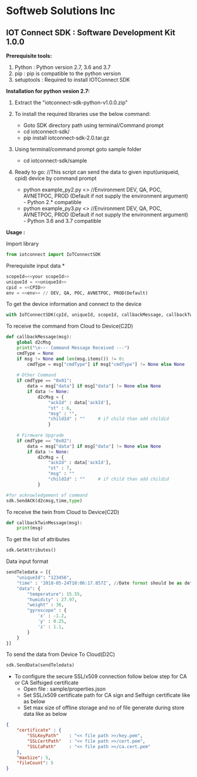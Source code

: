 # Softweb Solutions Inc
## IOT Connect SDK : Software Development Kit 1.0.0

**Prerequisite tools:**

1. Python : Python version 2.7, 3.6 and 3.7
2. pip : pip is compatible to the python version
3. setuptools : Required to install IOTConnect SDK

**Installation for python vesion 2.7:**

1. Extract the "iotconnect-sdk-python-v1.0.0.zip"

2. To install the required libraries use the below command:
	- Goto SDK directory path using terminal/Command prompt
	- cd iotconnect-sdk/
    - pip install iotconnect-sdk-2.0.tar.gz

3. Using terminal/command prompt goto sample folder
	- cd iotconnect-sdk/sample 

4. Ready to go: //This script can send the data to given input(uniqueid, cpid) device by command prompt
    - python example_py2.py <<env>> //Environment DEV, QA, POC, AVNETPOC, PROD (Default if not supply the environment argument) - Python 2.* compatible
    - python example_py3.py <<env>> //Environment DEV, QA, POC, AVNETPOC, PROD (Default if not supply the environment argument) - Python 3.6 and 3.7 compatible
    
**Usage :**

Import library
```python
from iotconnect import IoTConnectSDK
```

Prerequisite input data *
```python
scopeId=<<your scopeId>>
uniqueId = <<uniqueId>>
cpid = <<CPID>> 
env = <<env>> // DEV, QA, POC, AVNETPOC, PROD(Default)
```

To get the device information and connect to the device
```python
with IoTConnectSDK(cpId, uniqueId, scopeId, callbackMessage, callbackTwinMessage, env) as sdk:
```

To receive the command from Cloud to Device(C2D) 
```python
def callbackMessage(msg):
    global d2cMsg
    print("\n--- Command Message Received ---")
    cmdType = None
    if msg != None and len(msg.items()) != 0:
        cmdType = msg["cmdType"] if msg["cmdType"] != None else None
    
    # Other Command
    if cmdType == "0x01":
        data = msg["data"] if msg["data"] != None else None
        if data != None:
            d2cMsg = {
                "ackId" : data['ackId'],
                "st" : 6,
                "msg" : "",
                "childId" : ""     # if child than add childid
                }
    
    # Firmware Upgrade
    if cmdType == "0x02":
        data = msg["data"] if msg["data"] != None else None
        if data != None:
            d2cMsg = {
                "ackId" : data['ackId'],
                "st" : 7,
                "msg" : ""
                "childId" : ""     # if child than add childid
            }

#for acknowledgement of command
sdk.SendACK(d2cmsg,time,type)

```

To receive the twin from Cloud to Device(C2D) 
```python
def callbackTwinMessage(msg):
    print(msg)
```

To get the list of attributes
```python
sdk.GetAttributes()
```

Data input format
```python
sendTeledata = [{
    "uniqueId": "123456",
    "time" : '2018-05-24T10:06:17.857Z', //Date format should be as defined
    "data": {
        "temperature": 15.55,
        "humidity" : 27.97,
        "weight" : 36,
        "gyroscope" : {
            'x' : -1.2,
            'y' : 0.25,
            'z' : 1.1,
        }
    }
}]
```

To send the data from Device To Cloud(D2C)
```python
sdk.SendData(sendTeledata)
```

- To configure the secure SSL/x509 connection follow below step for CA or CA Selfsiged certificate
	- Open file : sample/properties.json
    - Set SSL/x509 certificate path for CA sign and Selfsign certificate like as below
    - Set max size of offline storage and no of file generate during store data like as below

```json
{
	"certificate" : { 
		"SSLKeyPath"	: "<< file path >>/key.pem",
		"SSLCertPath"   : "<< file path >>/cert.pem",
		"SSLCaPath"     : "<< file path >>/ca.cert.pem"
    },
    "maxSize": 5,
    "fileCount": 5
}
```
